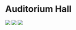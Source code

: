 # Auditorium Hall

<div class="image-slide">
<img src="https://img.xmummap.com/11_ah%20%281%29.webp" />
<img src="https://img.xmummap.com/11_ah%20%282%29.webp" />
<img src="https://img.xmummap.com/11_ah%20%283%29.webp" />

</div>
